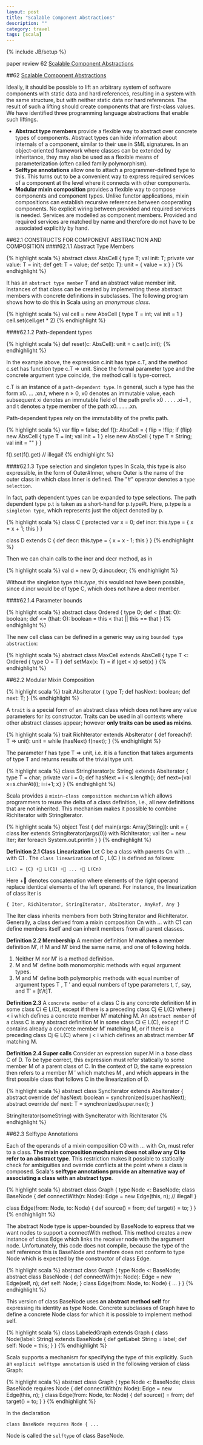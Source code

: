 ```yaml
---
layout: post
title: "Scalable Component Abstractions"
description: ""
category: travel
tags: [scala]
---
```

{% include JB/setup %}

paper review 62 [Scalable Component Abstractions][1]
<!--break-->

##62 [Scalable Component Abstractions][1]

Ideally, it should be possible to lift an arbitrary system of software components with static data and hard references, resulting in a system with the same structure, but with neither static data nor hard references. The result of such a lifting should create components that are first-class values. We have identified three programming language abstractions that enable such liftings.

* **Abstract type members** provide a flexible way to abstract over concrete types of components. Abstract types can hide information about internals of a component, similar to their use in SML signatures. In an object-oriented framework where classes can be extended by inheritance, they may also be used as a flexible means of parameterization (often called family polymorphism).
* **Selftype annotations** allow one to attach a programmer-defined type to this. This turns out to be a convenient way to express required services of a component at the level where it connects with other components.
* **Modular mixin composition** provides a flexible way to compose components and component types. Unlike functor applications, mixin compositions can establish recursive references between cooperating components. No explicit wiring between provided and required services is needed. Services are modelled as component members. Provided and required services are matched by name and therefore do not have to be associated explicitly by hand.

##62.1 CONSTRUCTS FOR COMPONENT ABSTRACTION AND COMPOSITION
####62.1.1 Abstract Type Members

{% highlight scala %}
abstract class AbsCell { 
  type T;  val init: T;  private var value: T = init;  def get: T = value;  def set(x: T): unit = { value = x }}
{% endhighlight %}

It has an `abstract type member` T and an abstract value member init. Instances of that class can be created by implementing these abstract members with concrete definitions in subclasses. The following program shows how to do this in Scala using an *anonymous class*.

{% highlight scala %}
val cell = new AbsCell { type T = int; val init = 1 } 
cell.set(cell.get * 2)
{% endhighlight %}

####62.1.2 Path-dependent types

{% highlight scala %}
def reset(c: AbsCell): unit = c.set(c.init);
{% endhighlight %}

In the example above, the expression c.init has type c.T, and the method c.set has function type c.T => unit. Since the formal parameter type and the concrete argument type coincide, the method call is type-correct.

c.T is an instance of a `path-dependent type`. In general, such a type has the form x0. ... .xn.t, where n ≥ 0, x0 denotes an immutable value, each subsequent xi denotes an immutable field of the path prefix x0 . . . . .xi−1 , and t denotes a type member of the path x0. . . . .xn. 

Path-dependent types rely on the immutability of the prefix path.

{% highlight scala %}
var flip = false; def f(): AbsCell = {  flip = !flip;  if (flip) new AbsCell { 
    type T = int; val init = 1 
  } else new AbsCell { 
    type T = String; val init = "" 
  }}
f().set(f().get) // illegal!{% endhighlight %}

####62.1.3 Type selection and singleton types
In Scala, this type is also expressible, in the form of Outer#Inner, where Outer is the name of the outer class in which class Inner is defined. The "#" operator denotes a `type selection`.

In fact, path dependent types can be expanded to type selections. The path dependent type p.t is taken as a short-hand for p.type#t. Here, p.type is a `singleton type`, which represents just the object denoted by p.

{% highlight scala %}
class C {  protected var x = 0;  def incr: this.type = { x = x + 1; this }}class D extends C {  def decr: this.type = { x = x - 1; this } 
}
{% endhighlight %}

Then we can chain calls to the incr and decr method, as in

{% highlight scala %}
val d = new D; 
d.incr.decr;
{% endhighlight %}

Without the singleton type *this.type*, this would not have been possible, since d.incr would be of type C, which does not have a decr member. 

####62.1.4 Parameter bounds

{% highlight scala %}
abstract class Ordered { 
  type O;  def < (that: O): boolean; 
  def <= (that: O): boolean = this < that || this == that 
}
{% endhighlight %}

The new cell class can be defined in a generic way using `bounded type abstraction`:

{% highlight scala %}
abstract class MaxCell extends AbsCell { 
  type T <: Ordered { type O = T }  def setMax(x: T) = if (get < x) set(x)}
{% endhighlight %}

##62.2 Modular Mixin Composition

{% highlight scala %}
trait AbsIterator { 
  type T;  def hasNext: boolean;  def next: T; 
}
{% endhighlight %}

A `trait` is a special form of an abstract class which does not have any value parameters for its constructor. Traits can be used in all contexts where other abstract classes appear; however **only traits can be used as mixins**.

{% highlight scala %}
trait RichIterator extends AbsIterator { 
  def foreach(f: T => unit): unit =    while (hasNext) f(next);}
{% endhighlight %}

The parameter f has type T => unit, i.e. it is a function that takes arguments of type T and returns results of the trivial type unit.

{% highlight scala %}
class StringIterator(s: String) extends AbsIterator { 
  type T = char;  private var i = 0;  def hasNext = i < s.length(); 
  def next={val x=s.charAt(i); i=i+1; x}}
{% endhighlight %}

Scala provides a `mixin-class composition mechanism` which allows programmers to reuse the delta of a class definition, i.e., all new definitions that are not inherited. This mechanism makes it possible to combine RichIterator with StringIterator.

{% highlight scala %}
object Test {  def main(args: Array[String]): unit = {    class Iter extends StringIterator(args(0)) with RichIterator;    val iter = new Iter;    iter foreach System.out.println 
  }}
{% endhighlight %}

**Definition 2.1 Class Linearization** Let C be a class with parents Cn with ... with C1 . The `class linearization` of C , L(C ) is defined as follows:
    L(C) = {C} +⃗ L(C1) +⃗ ... +⃗ L(Cn)

Here +⃗ denotes concatenation where elements of the right operand replace identical elements of the left operand. For instance, the linearization of class Iter is

    { Iter, RichIterator, StringIterator, AbsIterator, AnyRef, Any }

The Iter class inherits members from both StringIterator and RichIterator. Generally, a class derived from a mixin composition Cn with ... with C1 can define members itself and can inherit members from all parent classes.

**Definition 2.2 Membership** A member definition M **matches** a member definition M′, if M and M′ bind the same name, and one of following holds.

1. Neither M nor M′ is a method definition.
2. M and M′ define both monomorphic methods with equal argument types.
3. M and M′ define both polymorphic methods with equal number of argument types T , T ′ and equal numbers of type parameters t, t′, say, and T′ = [t′/t]T.

**Definition 2.3** A `concrete member` of a class C is any concrete definition M in some class Ci ∈ L(C), except if there is a preceding class Cj ∈ L(C) where j < i which defines a concrete member M′ matching M. An `abstract member` of a class C is any abstract definition M in some class Ci ∈ L(C), except if C contains already a concrete member M′ matching M, or if there is a preceding class Cj ∈ L(C) where j < i which defines an abstract member M′ matching M.

**Definition 2.4 Super calls** Consider an expression super.M in a base class C of D. To be type correct, this expression must refer statically to some member M of a parent class of C. In the context of D, the same expression then refers to a member M ′ which matches M , and which appears in the first possible class that follows C in the linearization of D.

{% highlight scala %}
abstract class SyncIterator extends AbsIterator { 
  abstract override def hasNext: boolean = synchronized(super.hasNext);
  abstract override def next: T = synchronized(super.next);
}

StringIterator(someString) with SyncIterator
                          with RichIterator
{% endhighlight %}

##62.3 Selftype Annotations

Each of the operands of a mixin composition C0 with ... with Cn, must refer to a class. **The mixin composition mechanism does not allow any Ci to refer to an abstract type**. This restriction makes it possible to statically check for ambiguities and override confiicts at the point where a class is composed. Scala's **selftype annotations provide an alternative way of associating a class with an abstract type**.

{% highlight scala %}
abstract class Graph { 
  type Node <: BaseNode; 
  class BaseNode {    def connectWith(n: Node): Edge = new Edge(this, n); // illegal!  }  class Edge(from: Node, to: Node) {    def source() = from;    def target() = to; 
  }}
{% endhighlight %}

The abstract Node type is upper-bounded by BaseNode to express that we want nodes to support a connectWith method. This method creates a new instance of class Edge which links the receiver node with the argument node. Unfortunately, this code does not compile, because the type of the self reference this is BaseNode and therefore does not conform to type Node which is expected by the constructor of class Edge.

{% highlight scala %}
abstract class Graph {  type Node <: BaseNode; 
  abstract class BaseNode {    def connectWith(n: Node): Edge = new Edge(self, n);    def self: Node; 
  }  class Edge(from: Node, to: Node) { ... } 
}
{% endhighlight %}

This version of class BaseNode uses **an abstract method self** for expressing its identity as type Node. Concrete subclasses of Graph have to define a concrete Node class for which it is possible to implement method self.

{% highlight scala %}
class LabeledGraph extends Graph {  class Node(label: String) extends BaseNode {    def getLabel: String = label;    def self: Node = this; 
  }}
{% endhighlight %}

Scala supports a mechanism for specifying the type of this explicitly. Such an `explicit selftype annotation` is used in the following version of class Graph:

{% highlight scala %}
abstract class Graph {  type Node <: BaseNode;  class BaseNode requires Node {    def connectWith(n: Node): Edge = new Edge(this, n); 
  }  class Edge(from: Node, to: Node) { 
    def source() = from;    def target() = to;  } 
}
{% endhighlight %}

In the declaration


    class BaseNode requires Node { ...

Node is called the `selftype` of class BaseNode.

[1]: http://lampwww.epfl.ch/~odersky/papers/ScalableComponent.pdf
